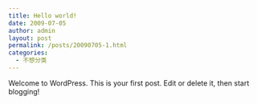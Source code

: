 ```yaml
---
title: Hello world!
date: 2009-07-05
author: admin
layout: post
permalink: /posts/20090705-1.html
categories:
  - 不想分类
---
```

Welcome to WordPress. This is your first post. Edit or delete it, then start blogging!